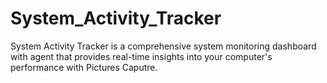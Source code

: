 # System_Activity_Tracker
System Activity Tracker is a comprehensive system monitoring dashboard with agent that provides real-time insights into your computer's performance with Pictures Caputre.
